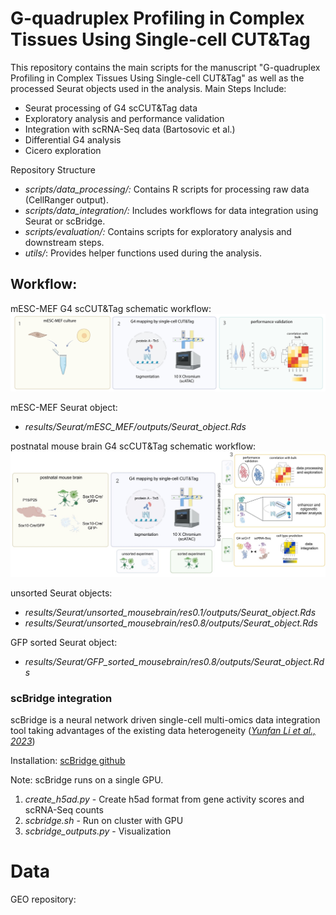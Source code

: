 # G-quadruplex Profiling in Complex Tissues Using Single-cell CUT&Tag

This repository contains the main scripts for the manuscript "G-quadruplex Profiling in Complex Tissues Using Single-cell CUT&Tag" as well as the processed Seurat objects used in the analysis.
Main Steps Include:

* Seurat processing of G4 scCUT&Tag data
* Exploratory analysis and performance validation
* Integration with scRNA-Seq data (Bartosovic et al.)
* Differential G4 analysis
* Cicero exploration

Repository Structure

* _scripts/data_processing/:_ Contains R scripts for processing raw data (CellRanger output).
* _scripts/data_integration/:_ Includes workflows for data integration using Seurat or scBridge.
* _scripts/evaluation/:_ Contains scripts for exploratory analysis and downstream steps.
* _utils/_: Provides helper functions used during the analysis.

## Workflow:

mESC-MEF G4 scCUT&Tag schematic workflow: 
![mESC-MEF workflow](G4_scCut&Tag_workflow_mESC-MEF-biorender.jpeg)

mESC-MEF Seurat object: 
- _results/Seurat/mESC_MEF/outputs/Seurat_object.Rds_

postnatal mouse brain G4 scCUT&Tag schematic workflow: 
![brain workflow](G4_scCut&Tag_workflow_mousebrain.jpg)

unsorted Seurat objects: 
- _results/Seurat/unsorted_mousebrain/res0.1/outputs/Seurat_object.Rds_
- _results/Seurat/unsorted_mousebrain/res0.8/outputs/Seurat_object.Rds_

GFP sorted Seurat object:
- _results/Seurat/GFP_sorted_mousebrain/res0.8/outputs/Seurat_object.Rds_


### scBridge integration

scBridge is a neural network driven single-cell multi-omics data integration tool taking advantages of the existing data heterogeneity ([_Yunfan Li et al., 2023_](https://www.nature.com/articles/s41467-023-41795-5))

Installation: [scBridge github](https://github.com/XLearning-SCU/scBridge)

Note: scBridge runs on a single GPU.

1. _create_h5ad.py_ - Create h5ad format from gene activity scores and scRNA-Seq counts
2. _scbridge.sh_ - Run on cluster with GPU
3. _scbridge_outputs.py_ - Visualization

# Data

GEO repository:
